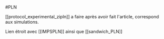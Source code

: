 #PLN 

[[protocol_experimental_zipln]] a faire après avoir fait l'article, correspond aux simulations. 

Lien étroit avec [[IMPSPLN]] ainsi que [[sandwich_PLN]]


